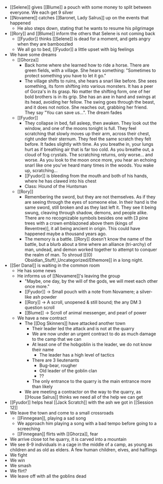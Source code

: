 - [[Selene]] gives [[Blume]] a pouch with some money to split between everyone. We each get 9 silver
- [[Novamere]] catches [[Baronet, Lady Salrus]] up on the events that happened
	- He also steps down, stating that he wants to resume his pilgrimage
- [[Rory]] and [[Blume]] inform the others that Selene is not coming back
	- [[Fyudor]] thinks [[Selene]] is dead for a moment, and gets angry when they are bamboozled
	- We all go to bed, [[Fyudor]] a little upset with big feelings
- We have some dreams
	- [[Ghorza]]
		- Back home where she learned how to ride a horse. There are green fields, with a village. She hears something: "Sometimes to protect something you have to let it go."
		- The village shifts to ruins, she hears a snarl like before. She sees something, its form shifting into various monsters. It has a peer of Gorza's in its grasp. No matter the shifting form, one of her bold brothers is in its grip. She has an axe in hand and swings at its head, avoiding her fellow. The swing goes through the beast, and it does not notice. She reaches out, grabbing her friend. They say "You can save us...". The dream fades
	- [[Fyudor]]
		- They collapse in bed, fall asleep, then awaken. They look out the window, and one of the moons tonight is full. They feel scratching that slowly moves up their arm, across their chest, right under their sternum. They feel the same scratch they felt before. It fades slightly with time. As you breathe in, your lungs hurt as if breathing air that is far too cold. As you breathe out, a cloud of fog crystals. The scratching returns, only worse... and worse. As you look to the moon once more, you hear an echoing snarl like one you've heard many times in the woods. You wake up, scratching... 
		- [[Fyudor]] is bleeding from the mouth and both of his hands, where he has clawed into his chest
		- Class: Hound of the Huntsman
	- [[Rory]]
		- Remembering the sword, but they are not themselves. As if they are seeing through the eyes of someone else. In their hand is the same sword, still broken and as they last left it. They see it being swung, cleaving through shadow, demons, and people alike. There are no recognizable symbols besides one with [3 pine trees with a crown emblazoned above them (kings of Reventree)], it all being ancient in origin. This could have happened maybe a thousand years ago.
		- The memory is a battle. [[Rory]] doesn't know the name of the battle, but a blurb about a time where an alliance (tri-archy) of man, undead, and demon worked together to attempt to conquer the realm of man. To shroud [[(0) Obsidian_Stuff/_Uncategorized/Ethemore]] in a long night.
- [[Ser Danal]] is waiting in the common room
	- He has some news
	- He informs us of [[Novamere]]'s leaving the group
		- "Maybe, one day, by the will of the gods, we will meet each other once more."
		- [[Fyudor]] -> Small pouch with a note from Novamere; a silver-like ash powder
		- [[Rory]] -> A scroll, unopened & still bound; the any DM 3 question scroll
		- [[Blume]] -> Scroll of animal messenger, and pearl of power
	- We have a new contract
		- The [[Dog Skinners]] have attacked another town
			- Their leader led the attack and is not at the quarry
			- We are now under an urgent contract to do as much damage to the camp that we can
			- At least one of the hobgoblin is the leader, we do not know their name
				- The leader has a high level of tactics
			- There are 3 lieutenants 
				- Bug-bear, rougher
				- Old leader of the goblin clan
				- ??
			- The only entrance to the quarry is the main entrance more than likely
		- We are meeting a contractor on the way to the quarry, as [[House Salrus]] thinks we need all of the help we can get
- [[Fyudor]] helps heal [[Jack Scratch]] with the ash we got in [[Session 12]]
- We leave the town and come to a small crossroads
	- [[Finnegean]], playing a sad song
	- We approach him playing a song with a bad tempo before going to a screeching 
	- [[Finnegean]] flirts with [[Ghorza]], fear
- We arrive close tot he quarry, it is carved into a mountain 
- We see 8-9 individuals in a cage in the middle of a camp, as young as children and as old as elders. A few human children, elves, and halflings
- We fight
- We win
- We smash
- We flirt?
- We leave off with all the goblins dead